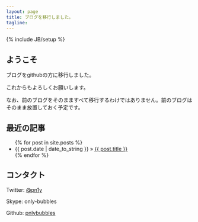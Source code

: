 ```yaml
---
layout: page
title: ブログを移行しました。
tagline:
---
```

{% include JB/setup %}

## ようこそ

ブログをgithubの方に移行しました。

これからもよろしくお願いします。

なお、前のブログをそのまますべて移行するわけではありません。前のブログはそのまま放置しておく予定です。

## 最近の記事

<ul class="posts">
  {% for post in site.posts %}
    <li><span>{{ post.date | date_to_string }}</span> &raquo; <a href="{{ BASE_PATH }}{{ post.url }}">{{ post.title }}</a></li>
  {% endfor %}
</ul>

## コンタクト

Twitter: [@pn1y](http://twitter.com/pn1y)

Skype: only-bubbles

Github: [pnlybubbles](https://github.com/pnlybubbles)
